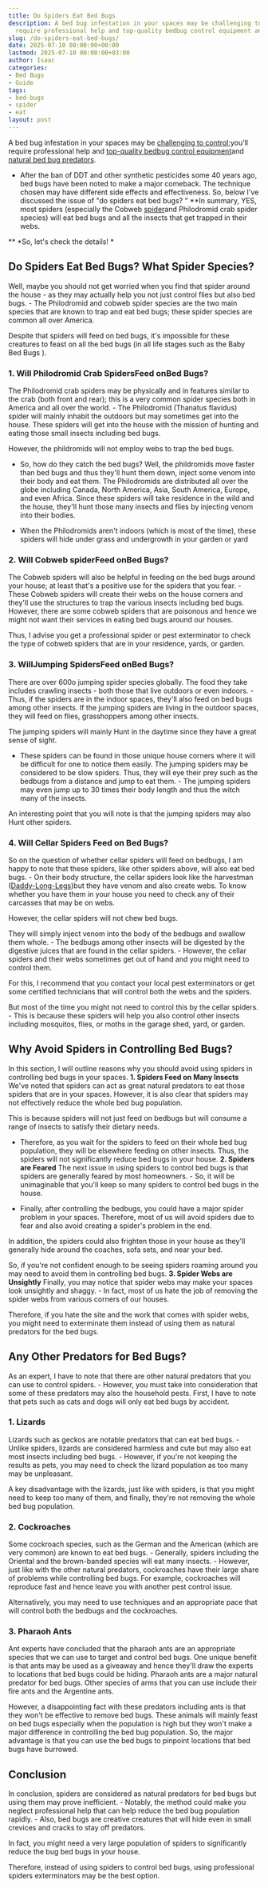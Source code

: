```yaml
---
title: Do Spiders Eat Bed Bugs
description: A bed bug infestation in your spaces may be challenging to control  you'll
  require professional help and top-quality bedbug control equipment and natural bed...
slug: /do-spiders-eat-bed-bugs/
date: 2025-07-10 00:00:00+00:00
lastmod: 2025-07-10 00:00:00+03:00
author: Isaac
categories:
- Bed Bugs
- Guide
tags:
- bed-bugs
- spider
- eat
layout: post
---
```

A bed bug infestation in your spaces may be [challenging to control](https://www.ncbi.nlm.nih.gov/pmc/articles/PMC4080563/);you'll require professional help and [top-quality bedbug control equipment](https://pestpolicy.com/best-vacuum-for-[bed-bugs](https://pestpolicy.com/do-cockroaches-eat-bed-bugs/)/)and [natural bed bug predators](https://pestpolicy.com/what-animals-eat-bed-bugs/).

- After the ban of DDT and other synthetic pesticides some 40 years ago, bed bugs have been noted to make a major comeback. The technique chosen may have different side effects and effectiveness. So, below I've discussed the issue of "do spiders eat bed bugs? " **In summary, YES, most spiders (especially the Cobweb [spider](https://pestpolicy.com/spider-bite-vs-bed-bug-bite/)and Philodromid crab spider species) will eat bed bugs and all the insects that get trapped in their webs.

** *So, let's check the details! *

##  Do Spiders Eat Bed Bugs? What Spider Species?

Well, maybe you should not get worried when you find that spider around the house - as they may actually help you not just control flies but also bed bugs. - The Philodromid and cobweb spider species are the two main species that are known to trap and eat bed bugs; these spider species are common all over America.

Despite that spiders will feed on bed bugs, it's impossible for these creatures to feast on all the bed bugs (in all life stages such as the Baby Bed Bugs ).

###  1. Will Philodromid Crab SpidersFeed onBed Bugs?

The Philodromid crab spiders may be physically and in features similar to the crab (both front and rear); this is a very common spider species both in America and all over the world. - The Philodromid (Thanatus flavidus) spider will mainly inhabit the outdoors but may sometimes get into the house. These spiders will get into the house with the mission of hunting and eating those small insects including bed bugs.

However, the phildromids will not employ webs to trap the bed bugs.

- So, how do they catch the bed bugs? Well, the phildromids move faster than bed bugs and thus they'll hunt them down, inject some venom into their body and eat them. The Philodromids are distributed all over the globe including Canada, North America, Asia, South America, Europe, and even Africa. Since these spiders will take residence in the wild and the house, they'll hunt those many insects and flies by injecting venom into their bodies.

- When the Philodromids aren't indoors (which is most of the time), these spiders will hide under grass and undergrowth in your garden or yard

###  2. Will Cobweb spiderFeed onBed Bugs?

The Cobweb spiders will also be helpful in feeding on the bed bugs around your house; at least that's a positive use for the spiders that you fear. - These Cobweb spiders will create their webs on the house corners and they'll use the structures to trap the various insects including bed bugs. However, there are some cobweb spiders that are poisonous and hence we might not want their services in eating bed bugs around our houses.

Thus, I advise you get a professional spider or pest exterminator to check the type of cobweb spiders that are in your residence, yards, or garden.

###  3. Will**Jumping Spiders**Feed onBed Bugs?

There are over 600o jumping spider species globally. The food they take includes crawling insects - both those that live outdoors or even indoors. - Thus, if the spiders are in the indoor spaces, they'll also feed on bed bugs among other insects. If the jumping spiders are living in the outdoor spaces, they will feed on flies, grasshoppers among other insects.

The jumping spiders will mainly Hunt in the daytime since they have a great sense of sight.

- These spiders can be found in those unique house corners where it will be difficult for one to notice them easily. The jumping spiders may be considered to be slow spiders. Thus, they will eye their prey such as the bedbugs from a distance and jump to eat them. - The jumping spiders may even jump up to 30 times their body length and thus the witch many of the insects.

An interesting point that you will note is that the jumping spiders may also Hunt other spiders.

###  4. Will Cellar Spiders Feed on Bed Bugs?

So on the question of whether cellar spiders will feed on bedbugs, I am happy to note that these spiders, like other spiders above, will also eat bed bugs. - On their body structure, the cellar spiders look like the harvestman ([Daddy-Long-Legs](https://spiders.ucr.edu/daddylonglegs.html))but they have venom and also create webs. To know whether you have them in your house you need to check any of their carcasses that may be on webs.

However, the cellar spiders will not chew bed bugs.

They will simply inject venom into the body of the bedbugs and swallow them whole. - The bedbugs among other insects will be digested by the digestive juices that are found in the cellar spiders. - However, the cellar spiders and their webs sometimes get out of hand and you might need to control them.

For this, I recommend that you contact your local pest exterminators or get some certified technicians that will control both the webs and the spiders.

But most of the time you might not need to control this by the cellar spiders. - This is because these spiders will help you also control other insects including mosquitos, flies, or moths in the garage shed, yard, or garden.

##  Why Avoid Spiders in Controlling Bed Bugs?

In this section, I will outline reasons why you should avoid using spiders in controlling bed bugs in your spaces. **1. Spiders Feed on Many Insects** We've noted that spiders can act as great natural predators to eat those spiders that are in your spaces. However, it is also clear that spiders may not effectively reduce the whole bed bug population.

This is because spiders will not just feed on bedbugs but will consume a range of insects to satisfy their dietary needs.

- Therefore, as you wait for the spiders to feed on their whole bed bug population, they will be elsewhere feeding on other insects. Thus, the spiders will not significantly reduce bed bugs in your house. **2. Spiders are Feared** The next issue in using spiders to control bed bugs is that spiders are generally feared by most homeowners. - So, it will be unimaginable that you'll keep so many spiders to control bed bugs in the house.

- Finally, after controlling the bedbugs, you could have a major spider problem in your spaces. Therefore, most of us will avoid spiders due to fear and also avoid creating a spider's problem in the end.

In addition, the spiders could also frighten those in your house as they'll generally hide around the coaches, sofa sets, and near your bed.

So, if you're not confident enough to be seeing spiders roaming around you may need to avoid them in controlling bed bugs. **3. Spider Webs are Unsightly** Finally, you may notice that spider webs may make your spaces look unsightly and shaggy. - In fact, most of us hate the job of removing the spider webs from various corners of our houses.

Therefore, if you hate the site and the work that comes with spider webs, you might need to exterminate them instead of using them as natural predators for the bed bugs.

##  Any Other Predators for Bed Bugs?

As an expert, I have to note that there are other natural predators that you can use to control spiders. - However, you must take into consideration that some of these predators may also the household pests. First, I have to note that pets such as cats and dogs will only eat bed bugs by accident.

###  1. Lizards

Lizards such as geckos are notable predators that can eat bed bugs. - Unlike spiders, lizards are considered harmless and cute but may also eat most insects including bed bugs. - However, if you're not keeping the results as pets, you may need to check the lizard population as too many may be unpleasant.

A key disadvantage with the lizards, just like with spiders, is that you might need to keep too many of them, and finally, they're not removing the whole bed bug population.

###  **2. Cockroaches**

Some cockroach species, such as the German and the American (which are very common) are known to eat bed bugs. - Generally, spiders including the Oriental and the brown-banded species will eat many insects. - However, just like with the other natural predators, cockroaches have their large share of problems while controlling bed bugs. For example, cockroaches will reproduce fast and hence leave you with another pest control issue.

Alternatively, you may need to use techniques and an appropriate pace that will control both the bedbugs and the cockroaches.

###  3. Pharaoh Ants

Ant experts have concluded that the pharaoh ants are an appropriate species that we can use to target and control bed bugs. One unique benefit is that ants may be used as a giveaway and hence they'll draw the experts to locations that bed bugs could be hiding. Pharaoh ants are a major natural predator for bed bugs. Other species of arms that you can use include their fire ants and the Argentine ants.

However, a disappointing fact with these predators including ants is that they won't be effective to remove bed bugs. These animals will mainly feast on bed bugs especially when the population is high but they won't make a major difference in controlling the bed bug population. So, the major advantage is that you can use the bed bugs to pinpoint locations that bed bugs have burrowed.

##  **Conclusion**

In conclusion, spiders are considered as natural predators for bed bugs but using them may prove inefficient. - Notably, the method could make you neglect professional help that can help reduce the bed bug population rapidly. - Also, bed bugs are creative creatures that will hide even in small crevices and cracks to stay off predators.

In fact, you might need a very large population of spiders to significantly reduce the bug bed bugs in your house.

Therefore, instead of using spiders to control bed bugs, using professional spiders exterminators may be the best option.
